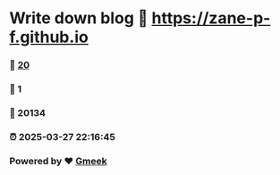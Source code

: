 # Write down blog :link: https://zane-p-f.github.io 
### :page_facing_up: [20](https://zane-p-f.github.io/tag.html) 
### :speech_balloon: 1 
### :hibiscus: 20134 
### :alarm_clock: 2025-03-27 22:16:45 
### Powered by :heart: [Gmeek](https://github.com/Meekdai/Gmeek)
